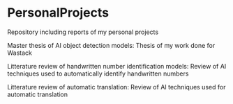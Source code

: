 # PersonalProjects
Repository including reports of my personal projects

Master thesis of AI object detection models: Thesis of my work done for Wastack

Litterature review of handwritten number identification models: Review of AI techniques used to automatically identify handwritten numbers

Litterature review of automatic translation: Review of AI techniques used for automatic translation


